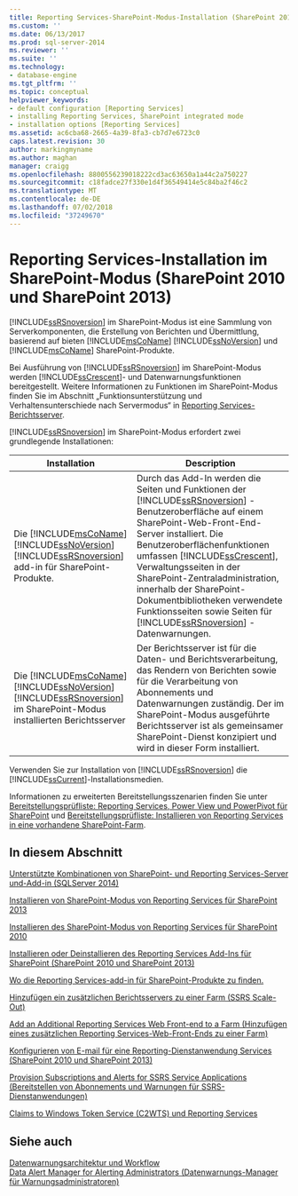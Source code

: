 ```yaml
---
title: Reporting Services-SharePoint-Modus-Installation (SharePoint 2010 und SharePoint 2013) | Microsoft-Dokumentation
ms.custom: ''
ms.date: 06/13/2017
ms.prod: sql-server-2014
ms.reviewer: ''
ms.suite: ''
ms.technology:
- database-engine
ms.tgt_pltfrm: ''
ms.topic: conceptual
helpviewer_keywords:
- default configuration [Reporting Services]
- installing Reporting Services, SharePoint integrated mode
- installation options [Reporting Services]
ms.assetid: ac6cba68-2665-4a39-8fa3-cb7d7e6723c0
caps.latest.revision: 30
author: markingmyname
ms.author: maghan
manager: craigg
ms.openlocfilehash: 8800556239018222cd3ac63650a1a44c2a750227
ms.sourcegitcommit: c18fadce27f330e1d4f36549414e5c84ba2f46c2
ms.translationtype: MT
ms.contentlocale: de-DE
ms.lasthandoff: 07/02/2018
ms.locfileid: "37249670"
---
```

# <a name="reporting-services-sharepoint-mode-installation-sharepoint-2010-and-sharepoint-2013"></a>Reporting Services-Installation im SharePoint-Modus (SharePoint 2010 und SharePoint 2013)
  [!INCLUDE[ssRSnoversion](../../includes/ssrsnoversion-md.md)] im SharePoint-Modus ist eine Sammlung von Serverkomponenten, die Erstellung von Berichten und Übermittlung, basierend auf bieten [!INCLUDE[msCoName](../../includes/msconame-md.md)] [!INCLUDE[ssNoVersion](../../includes/ssnoversion-md.md)] und [!INCLUDE[msCoName](../../includes/msconame-md.md)] SharePoint-Produkte.  
  
 Bei Ausführung von [!INCLUDE[ssRSnoversion](../../includes/ssrsnoversion-md.md)] im SharePoint-Modus werden [!INCLUDE[ssCrescent](../../includes/sscrescent-md.md)]- und Datenwarnungsfunktionen bereitgestellt. Weitere Informationen zu Funktionen im SharePoint-Modus finden Sie im Abschnitt „Funktionsunterstützung und Verhaltensunterschiede nach Servermodus“ in [Reporting Services-Berichtsserver](../reporting-services-report-server.md).  
  
 [!INCLUDE[ssRSnoversion](../../includes/ssrsnoversion-md.md)] im SharePoint-Modus erfordert zwei grundlegende Installationen:  
  
|Installation|Description|  
|------------------|-----------------|  
|Die [!INCLUDE[msCoName](../../includes/msconame-md.md)] [!INCLUDE[ssNoVersion](../../includes/ssnoversion-md.md)] [!INCLUDE[ssRSnoversion](../../includes/ssrsnoversion-md.md)] add-in für SharePoint-Produkte.|Durch das Add-In werden die Seiten und Funktionen der [!INCLUDE[ssRSnoversion](../../includes/ssrsnoversion-md.md)] -Benutzeroberfläche auf einem SharePoint-Web-Front-End-Server installiert. Die Benutzeroberflächenfunktionen umfassen [!INCLUDE[ssCrescent](../../includes/sscrescent-md.md)], Verwaltungsseiten in der SharePoint-Zentraladministration, innerhalb der SharePoint-Dokumentbibliotheken verwendete Funktionsseiten sowie Seiten für [!INCLUDE[ssRSnoversion](../../includes/ssrsnoversion-md.md)] -Datenwarnungen.|  
|Die [!INCLUDE[msCoName](../../includes/msconame-md.md)] [!INCLUDE[ssNoVersion](../../includes/ssnoversion-md.md)] [!INCLUDE[ssRSnoversion](../../includes/ssrsnoversion-md.md)] im SharePoint-Modus installierten Berichtsserver|Der Berichtsserver ist für die Daten- und Berichtsverarbeitung, das Rendern von Berichten sowie für die Verarbeitung von Abonnements und Datenwarnungen zuständig. Der im SharePoint-Modus ausgeführte Berichtsserver ist als gemeinsamer SharePoint-Dienst konzipiert und wird in dieser Form installiert.|  
  
 Verwenden Sie zur Installation von [!INCLUDE[ssRSnoversion](../../includes/ssrsnoversion-md.md)] die [!INCLUDE[ssCurrent](../../includes/sscurrent-md.md)]-Installationsmedien.  
  
 Informationen zu erweiterten Bereitstellungsszenarien finden Sie unter [Bereitstellungsprüfliste: Reporting Services, Power View und PowerPivot für SharePoint](../../sql-server/install/deployment-checklist-reporting-services-power-view-power-pivot-for-sharepoint.md) und [Bereitstellungsprüfliste: Installieren von Reporting Services in eine vorhandene SharePoint-Farm](../../sql-server/install/deployment-checklist-install-reporting-services-existing-sharepoint-farm.md).  
  
## <a name="in-this-section"></a>In diesem Abschnitt  
 [Unterstützte Kombinationen von SharePoint- und Reporting Services-Server und-Add-in &#40;SQLServer 2014&#41;](supported-combinations-of-sharepoint-and-reporting-services-server.md)  
  
 [Installieren von SharePoint-Modus von Reporting Services für SharePoint 2013](../../sql-server/install/install-reporting-services-sharepoint-mode-for-sharepoint-2013.md)  
  
 [Installieren des SharePoint-Modus von Reporting Services für SharePoint 2010](../../sql-server/install/install-reporting-services-sharepoint-mode-for-sharepoint-2010.md)  
  
 [Installieren oder Deinstallieren des Reporting Services Add-Ins für SharePoint &#40;SharePoint 2010 und SharePoint 2013&#41;](install-or-uninstall-the-reporting-services-add-in-for-sharepoint.md)  
  
 [Wo die Reporting Services-add-in für SharePoint-Produkte zu finden.](where-to-find-the-reporting-services-add-in-for-sharepoint-products.md)  
  
 [Hinzufügen ein zusätzlichen Berichtsservers zu einer Farm &#40;SSRS Scale-Out&#41;](add-an-additional-report-server-to-a-farm-ssrs-scale-out.md)  
  
 [Add an Additional Reporting Services Web Front-end to a Farm (Hinzufügen eines zusätzlichen Reporting Services-Web-Front-Ends zu einer Farm)](add-an-additional-reporting-services-web-front-end-to-a-farm.md)  
  
 [Konfigurieren von E-mail für eine Reporting-Dienstanwendung Services &#40;SharePoint 2010 und SharePoint 2013&#41;](configure-e-mail-for-a-reporting-services-service-application.md)  
  
 [Provision Subscriptions and Alerts for SSRS Service Applications (Bereitstellen von Abonnements und Warnungen für SSRS-Dienstanwendungen)](provision-subscriptions-and-alerts-for-ssrs-service-applications.md)  
  
 [Claims to Windows Token Service &#40;C2WTS&#41; und Reporting Services](../../sql-server/install/claims-to-windows-token-service-c2wts-and-reporting-services.md)  
  
## <a name="see-also"></a>Siehe auch  
 [Datenwarnungsarchitektur und Workflow](../reporting-services-data-alerts.md#AlertingWF)   
 [Data Alert Manager for Alerting Administrators (Datenwarnungs-Manager für Warnungsadministratoren)](../data-alert-manager-for-alerting-administrators.md)  
  
  
